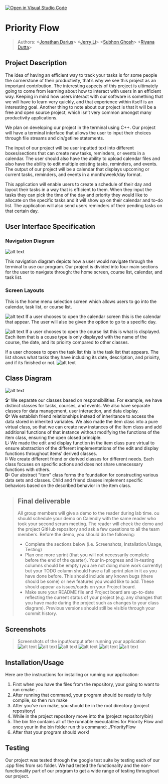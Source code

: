 [![Open in Visual Studio Code](https://classroom.github.com/assets/open-in-vscode-718a45dd9cf7e7f842a935f5ebbe5719a5e09af4491e668f4dbf3b35d5cca122.svg)](https://classroom.github.com/online_ide?assignment_repo_id=10960404&assignment_repo_type=AssignmentRepo)
# Priority Flow
 
 > Authors: \<[Jonathan Darius](https://github.com/Arkes123)\> \<[Jerry Li](https://github.com/Jeli04)\> \<[Subhon Ghosh](https://github.com/subGho)\> \<[Riyana Dutta](https://github.com/RiyanaD)\>

## Project Description

The idea of having an efficient way to track your tasks is for some people the cornerstone of their productivity, that’s why we see this project as an important contribution. The interesting aspects of this project is ultimately going to come from learning about how to interact with users in an efficient way. Keeping in mind how users interact with our software is something that we will have to learn very quickly, and that experience within itself is an interesting goal. Another thing to note about our project is that it will be a free and open source project, which isn’t very common amongst many productivity applications.

We plan on developing our project in the terminal using C++. Our project will have a terminal interface that allows the user to input their choices through file streams and cin/getline statements.

The input of our project will be user inputted text into different boxes/sections that can create new tasks, reminders, or events in a calendar. The user should also have the ability to upload calendar files and also have the ability to edit multiple existing tasks, reminders, and events. 
The output of our project will be a calendar that displays upcoming or current tasks, reminders, and events in a month/week/day format. 

This application will enable users to create a schedule of their day and layout their tasks in a way that is efficient to them. When they input the tasks they can pick the time of the day and priority they would like to allocate on the specific tasks and it will show up on their calendar and to-do list. The application will also send users reminders of their pending tasks on that certain day. 

## User Interface Specification

### Navigation Diagram
![alt text](https://github.com/cs100/final-project-sghos026-jli793-rdutt010-jdari003/blob/master/images/updatedNavDiagram.png?raw=true)

This navigation diagram depicts how a user would navigate through the terminal to use our program. Our project is divided into four main sections for the user to navigate through: the home screen, course list, calendar, and task list. 

### Screen Layouts

This is the home menu selection screen which allows users to go into the calendar, task list, or course list.




![alt text](https://github.com/cs100/final-project-sghos026-jli793-rdutt010-jdari003/blob/master/images/currScreenLayout1.png?raw=true)
If a user chooses to open the calendar screen this is the calendar that appear. The user will also be given the option to go to a specific day.




![alt text](https://github.com/cs100/final-project-sghos026-jli793-rdutt010-jdari003/blob/master/images/currScreen2.png?raw=true)
If a user chooses to open the course list this is what is displayed. Each item that is a couse type is only displayed with the name of the course, the date, and its prioirty compared to other classes.




<!-- ![alt text](https://github.com/cs100/final-project-sghos026-jli793-rdutt010-jdari003/blob/master/images/screen-layout-4.png?raw=true) -->
If a user chooses to open the task list this is the task list that appears. The list shows what tasks they have including its date, description, and prioirty, and if its finished or not.
![alt text](https://github.com/cs100/final-project-sghos026-jli793-rdutt010-jdari003/blob/master/images/todoListLayout.png?raw=true)


## Class Diagram
![alt text](https://github.com/cs100/final-project-sghos026-jli793-rdutt010-jdari003/blob/master/images/class-diagram.drawio-2.png?raw=true)

**S:** We separate our classes based on responsibilities. For example, we have distinct classes for tasks, courses, and events. We also have separate classes for data management, user interaction, and data display. <br>
**O:** We establish friend relationships instead of inheritance to access the data stored in inherited variables. We also made the item class into a pure virtual class, so that we can create new instances of the Item class and add additional functions of that instance without modifying the functions of the item class, ensuring the open closed principle.
<br>
**L:** We made the edit and display function in the item class pure virtual to ensure abstraction of the different implementations of the edit and display functions throughout items’ derived classes.<br>
**I:** We create different friend or derived classes for different needs. Each class focuses on specific actions and does not share unnecessary functions with others.<br>
**D:** Our abstract "item" class forms the foundation for constructing various data sets and classes. Child and friend classes implement specific behaviors based on the described behavior in the item class.<br>

 
 > ## Final deliverable
 > All group members will give a demo to the reader during lab time. ou should schedule your demo on Calendly with the same reader who took your second scrum meeting. The reader will check the demo and the project GitHub repository and ask a few questions to all the team members. 
 > Before the demo, you should do the following:
 > * Complete the sections below (i.e. Screenshots, Installation/Usage, Testing)
 > * Plan one more sprint (that you will not necessarily complete before the end of the quarter). Your In-progress and In-testing columns should be empty (you are not doing more work currently) but your TODO column should have a full sprint plan in it as you have done before. This should include any known bugs (there should be some) or new features you would like to add. These should appear as issues/cards on your Project board.
 > * Make sure your README file and Project board are up-to-date reflecting the current status of your project (e.g. any changes that you have made during the project such as changes to your class diagram). Previous versions should still be visible through your commit history. 
 
 ## Screenshots
 > Screenshots of the input/output after running your application
 ![alt text](https://github.com/cs100/final-project-sghos026-jli793-rdutt010-jdari003/blob/master/images/currScreenLayout1.png?raw=true)
 ![alt text](https://github.com/cs100/final-project-sghos026-jli793-rdutt010-jdari003/blob/master/images/screenAddTask.png?raw=true)
 ![alt text](https://github.com/cs100/final-project-sghos026-jli793-rdutt010-jdari003/blob/master/images/screenTaskAdded.png?raw=true)
 ![alt text](https://github.com/cs100/final-project-sghos026-jli793-rdutt010-jdari003/blob/master/images/currScreen2.png?raw=true)
 ![alt text](https://github.com/cs100/final-project-sghos026-jli793-rdutt010-jdari003/blob/master/images/dayView.png?raw=true)
 ![alt text](https://github.com/cs100/final-project-sghos026-jli793-rdutt010-jdari003/blob/master/images/markComplete.png?raw=true)
 
 
 ## Installation/Usage
 
Here are the instructions for installing or running our application:
1. First when you have the files from the repository, your going to want to run cmake .
2. After running that command, your program should be ready to fully compile, so then run make
3. After you've run make, you should be in the root directory (project repository)
4. While in the project repository move into the (project repository/bin)
5. The bin file contains all of the runnable executables for Priority Flow and once your in the bin folder run this command: ./PriorityFlow
6. After that your program should work!

 ## Testing
 Our project was tested through the google test suite by testing each of our .cpp files from src folder. We had tested the functionality and the non-functionality part of our program to get a wide range of testing throughout our project.
 

